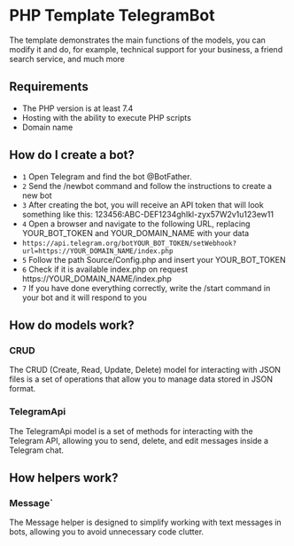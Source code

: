 # PHP Template TelegramBot
The template demonstrates the main functions of the models, you can modify it and do, for example, technical support for your business, a friend search service, and much more

## Requirements
- The PHP version is at least 7.4
- Hosting with the ability to execute PHP scripts
- Domain name

## How do I create a bot?
- `1` Open Telegram and find the bot @BotFather.
- `2` Send the /newbot command and follow the instructions to create a new bot
- `3` After creating the bot, you will receive an API token that will look something like this: 123456:ABC-DEF1234ghIkl-zyx57W2v1u123ew11
- `4` Open a browser and navigate to the following URL, replacing YOUR_BOT_TOKEN and YOUR_DOMAIN_NAME with your data
- ```https://api.telegram.org/botYOUR_BOT_TOKEN/setWebhook?url=https://YOUR_DOMAIN_NAME/index.php```
- `5` Follow the path Source/Config.php and insert your YOUR_BOT_TOKEN
- `6` Check if it is available index.php on request https://YOUR_DOMAIN_NAME/index.php
- `7` If you have done everything correctly, write the /start command in your bot and it will respond to you

## How do models work?

### CRUD
The CRUD (Create, Read, Update, Delete) model for interacting with JSON files is a set of operations that allow you to manage data stored in JSON format.

### TelegramApi
The TelegramApi model is a set of methods for interacting with the Telegram API, allowing you to send, delete, and edit messages inside a Telegram chat.

## How helpers work?

### Message`
The Message helper is designed to simplify working with text messages in bots, allowing you to avoid unnecessary code clutter.


